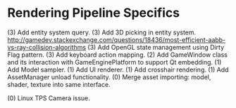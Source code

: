 Rendering Pipeline Specifics
===

(3) Add entity system query.
(3) Add 3D picking in entity system. http://gamedev.stackexchange.com/questions/18436/most-efficient-aabb-vs-ray-collision-algorithms
(3) Add OpenGL state management using Dirty Flag pattern.
(3) Add keyboard action mapping.
(2) Add GameWindow class and its interaction with GameEnginePlatform to support Qt embedding.
(1) Add Model sampler.
(1) Add UI renderer.
(1) Add crosshair rendering.
(1) Add AssetManager unload functionality.
(0) Merge asset importing: model, shader, texture into same interface.

(0) Linux TPS Camera issue.
